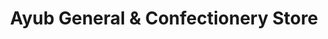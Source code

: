 ---
title: "Ayub General & Confectionery Store"
url: /karachi/ayub-general-and-confectionery-store/
shop: general
---